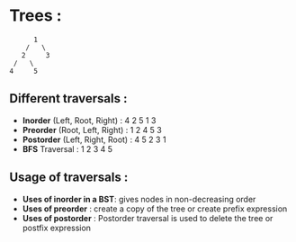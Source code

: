 # Trees : 
```
      1
    /   \
   2     3
 /   \
4     5
```
## Different traversals :
- **Inorder** (Left, Root, Right) : 4 2 5 1 3
- **Preorder** (Root, Left, Right) : 1 2 4 5 3
- **Postorder** (Left, Right, Root) : 4 5 2 3 1
- **BFS** Traversal : 1 2 3 4 5
## Usage of traversals :
- **Uses of inorder in a BST**: gives nodes in non-decreasing order
- **Uses of preorder** : create a copy of the tree or create prefix expression
- **Uses of postorder** : Postorder traversal is used to delete the tree or postfix expression
